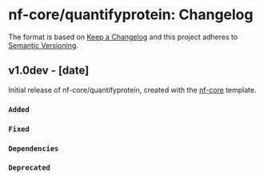 # nf-core/quantifyprotein: Changelog

The format is based on [Keep a Changelog](https://keepachangelog.com/en/1.0.0/)
and this project adheres to [Semantic Versioning](https://semver.org/spec/v2.0.0.html).

## v1.0dev - [date]

Initial release of nf-core/quantifyprotein, created with the [nf-core](https://nf-co.re/) template.

### `Added`

### `Fixed`

### `Dependencies`

### `Deprecated`

